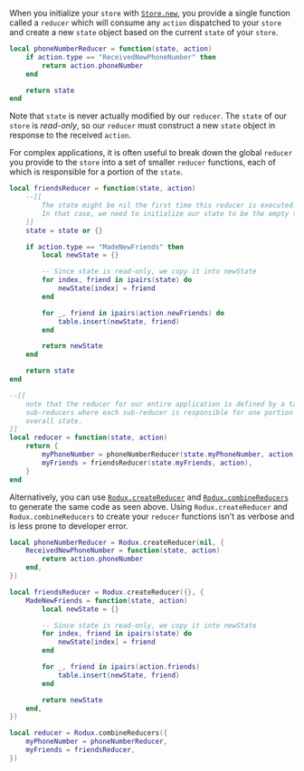 When you initialize your `store` with [`Store.new`](../api-reference.md#storenew), you provide a single function called a `reducer` which will consume any `action` dispatched to your `store` and create a new `state` object based on the current `state` of your `store`.

```lua
local phoneNumberReducer = function(state, action)
	if action.type == "ReceivedNewPhoneNumber" then
		return action.phoneNumber
	end

	return state
end
```

Note that `state` is never actually modified by our `reducer`. The `state` of our `store` is *read-only*, so our `reducer` must construct a new `state` object in response to the received `action`.

For complex applications, it is often useful to break down the global `reducer` you provide to the `store` into a set of smaller `reducer` functions, each of which is responsible for a portion of the `state`.

```lua
local friendsReducer = function(state, action)
	--[[
		The state might be nil the first time this reducer is executed.
		In that case, we need to initialize our state to be the empty table.
	]]
	state = state or {}

	if action.type == "MadeNewFriends" then
		local newState = {}

		-- Since state is read-only, we copy it into newState
		for index, friend in ipairs(state) do
			newState[index] = friend
		end

		for _, friend in ipairs(action.newFriends) do
			table.insert(newState, friend)
		end

		return newState
	end

	return state
end

--[[
	note that the reducer for our entire application is defined by a table of
	sub-reducers where each sub-reducer is responsible for one portion of the
	overall state.
]]
local reducer = function(state, action)
	return {
		myPhoneNumber = phoneNumberReducer(state.myPhoneNumber, action),
		myFriends = friendsReducer(state.myFriends, action),
	}
end
```

Alternatively, you can use [`Rodux.createReducer`](../api-reference.md#roduxcreatereducer) and [`Rodux.combineReducers`](../api-reference.md#roduxcombinereducers) to generate the same code as seen above. Using `Rodux.createReducer` and `Rodux.combineReducers` to create your `reducer` functions isn't as verbose and is less prone to developer error.

```lua
local phoneNumberReducer = Rodux.createReducer(nil, {
	ReceivedNewPhoneNumber = function(state, action)
		return action.phoneNumber
	end,
})

local friendsReducer = Rodux.createReducer({}, {
	MadeNewFriends = function(state, action)
		local newState = {}

		-- Since state is read-only, we copy it into newState
		for index, friend in ipairs(state) do
			newState[index] = friend
		end

		for _, friend in ipairs(action.friends)
			table.insert(newState, friend)
		end

		return newState
	end,
})

local reducer = Rodux.combineReducers({
	myPhoneNumber = phoneNumberReducer,
	myFriends = friendsReducer,
})
```
